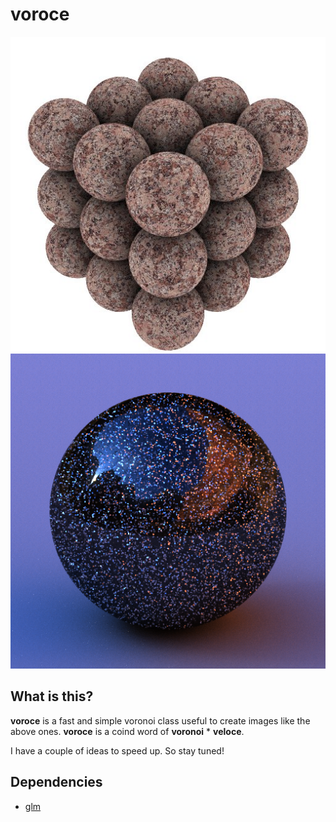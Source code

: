 # voroce
<img src="img/stone.jpg" alt="stone" title="stone">
<img src="img/flake.png" alt="flake" title="flake">

## What is this?
**voroce** is a fast and simple voronoi class useful to create images like the above ones.
**voroce** is a coind word of **voronoi** $*$ **veloce**.

I have a couple of ideas to speed up. So stay tuned!

## Dependencies
* [glm](https://github.com/g-truc/glm)
